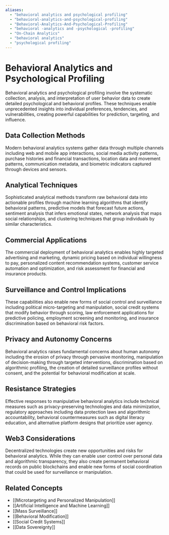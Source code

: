 ```yaml
---
aliases:
  - "behavioral analytics and psychological profiling"
  - "behavioral-analytics-and-psychological-profiling"
  - "Behavioral-Analytics-And-Psychological-Profiling"
  - "behavioral -analytics and -psychological -profiling"
  - "On-Chain Analytics"
  - "behavioral analytics"
  - "psychological profiling"
---
```


# Behavioral Analytics and Psychological Profiling

Behavioral analytics and psychological profiling involve the systematic collection, analysis, and interpretation of user behavior data to create detailed psychological and behavioral profiles. These techniques enable unprecedented insights into individual preferences, tendencies, and vulnerabilities, creating powerful capabilities for prediction, targeting, and influence.

## Data Collection Methods

Modern behavioral analytics systems gather data through multiple channels including web and mobile app interactions, social media activity patterns, purchase histories and financial transactions, location data and movement patterns, communication metadata, and biometric indicators captured through devices and sensors.

## Analytical Techniques

Sophisticated analytical methods transform raw behavioral data into actionable profiles through machine learning algorithms that identify behavioral patterns, predictive models that forecast future actions, sentiment analysis that infers emotional states, network analysis that maps social relationships, and clustering techniques that group individuals by similar characteristics.

## Commercial Applications

The commercial deployment of behavioral analytics enables highly targeted advertising and marketing, dynamic pricing based on individual willingness to pay, personalized content recommendation systems, customer service automation and optimization, and risk assessment for financial and insurance products.

## Surveillance and Control Implications

These capabilities also enable new forms of social control and surveillance including political micro-targeting and manipulation, social credit systems that modify behavior through scoring, law enforcement applications for predictive policing, employment screening and monitoring, and insurance discrimination based on behavioral risk factors.

## Privacy and Autonomy Concerns

Behavioral analytics raises fundamental concerns about human autonomy including the erosion of privacy through pervasive monitoring, manipulation of decision-making through targeted interventions, discrimination based on algorithmic profiling, the creation of detailed surveillance profiles without consent, and the potential for behavioral modification at scale.

## Resistance Strategies

Effective responses to manipulative behavioral analytics include technical measures such as privacy-preserving technologies and data minimization, regulatory approaches including data protection laws and algorithmic accountability, behavioral countermeasures such as digital literacy education, and alternative platform designs that prioritize user agency.

## Web3 Considerations

Decentralized technologies create new opportunities and risks for behavioral analytics. While they can enable user control over personal data and algorithmic transparency, they also create permanent behavioral records on public blockchains and enable new forms of social coordination that could be used for surveillance or manipulation.

## Related Concepts

- [[Microtargeting and Personalized Manipulation]]
- [[Artificial Intelligence and Machine Learning]]
- [[Mass Surveillance]]
- [[Behavioral Modification]]
- [[Social Credit Systems]]
- [[Data Sovereignty]]